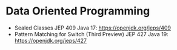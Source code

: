 # Data Oriented Programming

- Sealed Classes JEP 409 Java 17: https://openjdk.org/jeps/409
- Pattern Matching for Switch (Third Preview) JEP 427 Java 19: https://openjdk.org/jeps/427